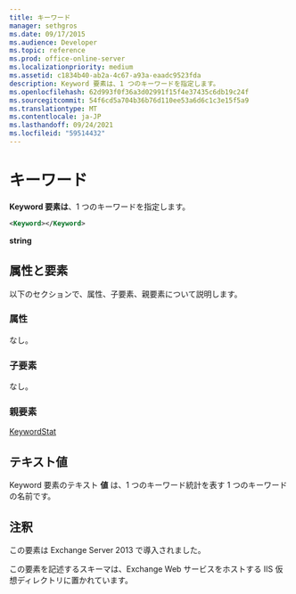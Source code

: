 ```yaml
---
title: キーワード
manager: sethgros
ms.date: 09/17/2015
ms.audience: Developer
ms.topic: reference
ms.prod: office-online-server
ms.localizationpriority: medium
ms.assetid: c1834b40-ab2a-4c67-a93a-eaadc9523fda
description: Keyword 要素は、1 つのキーワードを指定します。
ms.openlocfilehash: 62d993f0f36a3d02991f15f4e37435c6db19c24f
ms.sourcegitcommit: 54f6cd5a704b36b76d110ee53a6d6c1c3e15f5a9
ms.translationtype: MT
ms.contentlocale: ja-JP
ms.lasthandoff: 09/24/2021
ms.locfileid: "59514432"
---
```

# <a name="keyword"></a>キーワード

**Keyword 要素は**、1 つのキーワードを指定します。 
  
```XML
<Keyword></Keyword>
```

 **string**
## <a name="attributes-and-elements"></a>属性と要素

以下のセクションで、属性、子要素、親要素について説明します。
  
### <a name="attributes"></a>属性

なし。
  
### <a name="child-elements"></a>子要素

なし。
  
### <a name="parent-elements"></a>親要素

[KeywordStat](keywordstat.md)
  
## <a name="text-value"></a>テキスト値

Keyword 要素のテキスト **値** は、1 つのキーワード統計を表す 1 つのキーワードの名前です。 
  
## <a name="remarks"></a>注釈

この要素は Exchange Server 2013 で導入されました。
  
この要素を記述するスキーマは、Exchange Web サービスをホストする IIS 仮想ディレクトリに置かれています。
  

